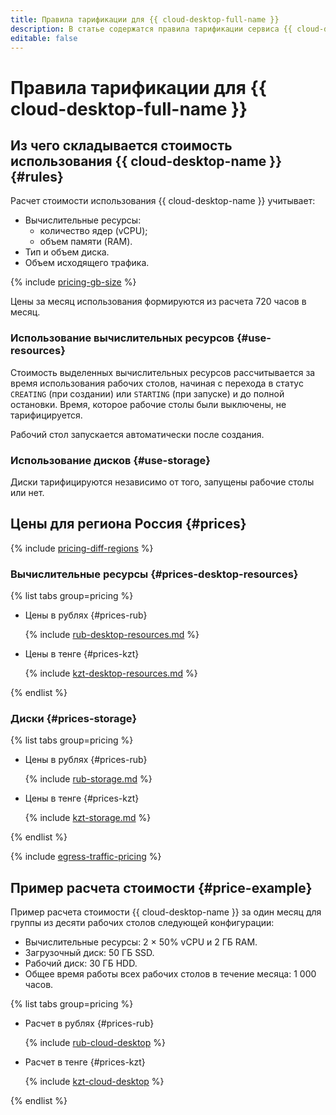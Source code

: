```yaml
---
title: Правила тарификации для {{ cloud-desktop-full-name }}
description: В статье содержатся правила тарификации сервиса {{ cloud-desktop-name }}.
editable: false
---
```


# Правила тарификации для {{ cloud-desktop-full-name }}



## Из чего складывается стоимость использования {{ cloud-desktop-name }} {#rules}

Расчет стоимости использования {{ cloud-desktop-name }} учитывает:

* Вычислительные ресурсы:
  * количество ядер (vCPU);
  * объем памяти (RAM).
* Тип и объем диска.
* Объем исходящего трафика.

{% include [pricing-gb-size](../_includes/pricing-gb-size.md) %}

Цены за месяц использования формируются из расчета 720 часов в месяц.

### Использование вычислительных ресурсов {#use-resources}

Стоимость выделенных вычислительных ресурсов рассчитывается за время использования рабочих столов, начиная с перехода в статус `CREATING` (при создании) или `STARTING` (при запуске) и до полной остановки. Время, которое рабочие столы были выключены, не тарифицируется.

Рабочий стол запускается автоматически после создания.

### Использование дисков {#use-storage}

Диски тарифицируются независимо от того, запущены рабочие столы или нет.

## Цены для региона Россия {#prices}


{% include [pricing-diff-regions](../_includes/pricing-diff-regions.md) %}

### Вычислительные ресурсы {#prices-desktop-resources}


{% list tabs group=pricing %}

- Цены в рублях {#prices-rub}

  {% include [rub-desktop-resources.md](../_pricing/cloud-desktop/rub-desktop-resources.md) %}

- Цены в тенге {#prices-kzt}

  {% include [kzt-desktop-resources.md](../_pricing/cloud-desktop/kzt-desktop-resources.md) %}

{% endlist %}



### Диски {#prices-storage}


{% list tabs group=pricing %}

- Цены в рублях {#prices-rub}

  {% include [rub-storage.md](../_pricing/cloud-desktop/rub-storage.md) %}

- Цены в тенге {#prices-kzt}

  {% include [kzt-storage.md](../_pricing/cloud-desktop/kzt-storage.md) %}

{% endlist %}



{% include [egress-traffic-pricing](../_includes/egress-traffic-pricing.md) %}

## Пример расчета стоимости {#price-example}

Пример расчета стоимости {{ cloud-desktop-name }} за один месяц для группы из десяти рабочих столов следующей конфигурации:

* Вычислительные ресурсы: 2 × 50% vCPU и 2 ГБ RAM.
* Загрузочный диск: 50 ГБ SSD.
* Рабочий диск: 30 ГБ HDD.
* Общее время работы всех рабочих столов в течение месяца: 1 000 часов.


{% list tabs group=pricing %}

- Расчет в рублях {#prices-rub}

  {% include [rub-cloud-desktop](../_pricing_examples/cloud-desktop/rub.md) %}

- Расчет в тенге {#prices-kzt}

  {% include [kzt-cloud-desktop](../_pricing_examples/cloud-desktop/kzt.md) %}

{% endlist %}



